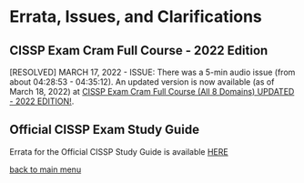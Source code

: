# Errata, Issues, and Clarifications

## CISSP Exam Cram Full Course - 2022 Edition

[RESOLVED] MARCH 17, 2022 - ISSUE: There was a 5-min audio issue (from about 04:28:53 - 04:35:12). An updated version is now available (as of March 18, 2022) at [CISSP Exam Cram Full Course (All 8 Domains) UPDATED - 2022 EDITION!](https://youtu.be/_nyZhYnCNLA).

## Official CISSP Exam Study Guide

Errata for the Official CISSP Study Guide is available [HERE](https://www.wiley.com/en-us/%28ISC%292+CISSP+Certified+Information+Systems+Security+Professional+Official+Study+Guide%2C+9th+Edition-p-9781119786245#errata-section)

[back to main menu](https://github.com/pzerger/cisspexamcram/blob/main/README.md)